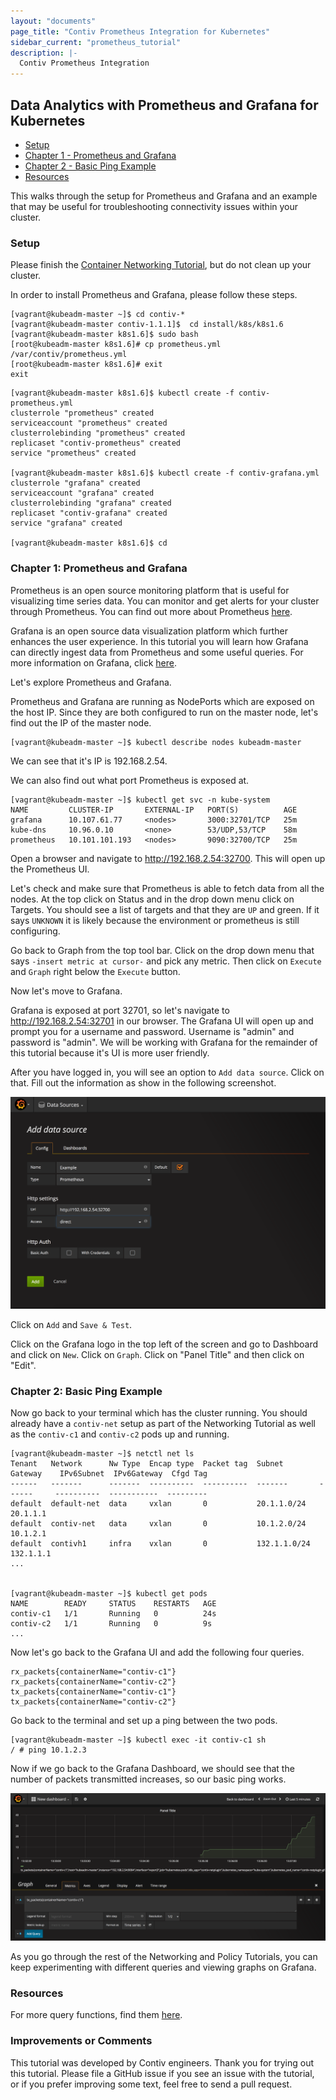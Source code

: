 ```yaml
---
layout: "documents"
page_title: "Contiv Prometheus Integration for Kubernetes"
sidebar_current: "prometheus_tutorial"
description: |-
  Contiv Prometheus Integration
---
```





## Data Analytics with Prometheus and Grafana for Kubernetes

- [Setup](#setup)
- [Chapter 1 - Prometheus and Grafana](#ch1)
- [Chapter 2 - Basic Ping Example](#ch2)
- [Resources](#resources)

This walks through the setup for Prometheus and Grafana and an example that may be useful for troubleshooting connectivity issues within your cluster.

### <a name="setup"></a> Setup

Please finish the [Container Networking Tutorial](https://contiv.github.io/documents/tutorials/networking-kubernetes-16.html), but do not clean up your cluster.

In order to install Prometheus and Grafana, please follow these steps.

```
[vagrant@kubeadm-master ~]$ cd contiv-*
[vagrant@kubeadm-master contiv-1.1.1]$  cd install/k8s/k8s1.6
[vagrant@kubeadm-master k8s1.6]$ sudo bash
[root@kubeadm-master k8s1.6]# cp prometheus.yml /var/contiv/prometheus.yml
[root@kubeadm-master k8s1.6]# exit
exit
```
```
[vagrant@kubeadm-master k8s1.6]$ kubectl create -f contiv-prometheus.yml
clusterrole "prometheus" created
serviceaccount "prometheus" created
clusterrolebinding "prometheus" created
replicaset "contiv-prometheus" created
service "prometheus" created

[vagrant@kubeadm-master k8s1.6]$ kubectl create -f contiv-grafana.yml
clusterrole "grafana" created
serviceaccount "grafana" created
clusterrolebinding "grafana" created
replicaset "contiv-grafana" created
service "grafana" created

[vagrant@kubeadm-master k8s1.6]$ cd
```

### <a name="ch1"></a> Chapter 1: Prometheus and Grafana

Prometheus is an open source monitoring platform that is useful for visualizing time series data. You can monitor and get alerts for your cluster through Prometheus. You can find out more about Prometheus [here](https://prometheus.io/).

Grafana is an open source data visualization platform which further enhances the user experience. In this tutorial you will learn how Grafana can directly ingest data from Prometheus and some useful queries. For more information on Grafana, click [here](https://grafana.com/).

Let's explore Prometheus and Grafana.

Prometheus and Grafana are running as NodePorts which are exposed on the host IP. Since they are both configured to run on the master node, let's find out the IP of the master node.

```
[vagrant@kubeadm-master ~]$ kubectl describe nodes kubeadm-master
```
We can see that it's IP is 192.168.2.54.

We can also find out what port Prometheus is exposed at.

```
[vagrant@kubeadm-master ~]$ kubectl get svc -n kube-system
NAME         CLUSTER-IP       EXTERNAL-IP   PORT(S)          AGE
grafana      10.107.61.77     <nodes>       3000:32701/TCP   25m
kube-dns     10.96.0.10       <none>        53/UDP,53/TCP    58m
prometheus   10.101.101.193   <nodes>       9090:32700/TCP   25m
```
Open a browser and navigate to http://192.168.2.54:32700. This will open up the Prometheus UI.

Let's check and make sure that Prometheus is able to fetch data from all the nodes. At the top click on Status and in the drop down menu click on Targets. You should see a list of targets and that they are `UP` and green. If it says `UNKNOWN` it is likely because the environment or prometheus is still configuring.

Go back to Graph from the top tool bar. Click on the drop down menu that says `-insert metric at cursor-` and pick any metric. Then click on `Execute` and `Graph` right below the `Execute` button.

Now let's move to Grafana. 

Grafana is exposed at port 32701, so let's navigate to http://192.168.2.54:32701 in our browser. The Grafana UI will open up and prompt you for a username and password. Username is "admin" and password is "admin". We will be working with Grafana for the remainder of this tutorial because it's UI is more user friendly.

After you have logged in, you will see an option to `Add data source`. Click on that. Fill out the information as show in the following screenshot.

![Add Data Source](add_data_source.png)

Click on `Add` and `Save & Test`.

Click on the Grafana logo in the top left of the screen and go to Dashboard and click on `New`.
Click on `Graph`. Click on "Panel Title" and then click on "Edit".

### <a name="ch2"></a> Chapter 2: Basic Ping Example

Now go back to your terminal which has the cluster running. You should already have a `contiv-net` setup as part of the Networking Tutorial as well as the `contiv-c1` and `contiv-c2` pods up and running.

```
[vagrant@kubeadm-master ~]$ netctl net ls
Tenant   Network      Nw Type  Encap type  Packet tag  Subnet        Gateway    IPv6Subnet  IPv6Gateway  Cfgd Tag
------   -------      -------  ----------  ----------  -------       ------     ----------  -----------  ---------
default  default-net  data     vxlan       0           20.1.1.0/24   20.1.1.1
default  contiv-net   data     vxlan       0           10.1.2.0/24   10.1.2.1
default  contivh1     infra    vxlan       0           132.1.1.0/24  132.1.1.1
...


[vagrant@kubeadm-master ~]$ kubectl get pods
NAME        READY     STATUS    RESTARTS   AGE
contiv-c1   1/1       Running   0          24s
contiv-c2   1/1       Running   0          9s
...
```

Now let's go back to the Grafana UI and add the following four queries.

```
rx_packets{containerName="contiv-c1"}
rx_packets{containerName="contiv-c2"}
tx_packets{containerName="contiv-c1"}
tx_packets{containerName="contiv-c2"}
```

Go back to the terminal and set up a ping between the two pods.

```
[vagrant@kubeadm-master ~]$ kubectl exec -it contiv-c1 sh
/ # ping 10.1.2.3
```
Now if we go back to the Grafana Dashboard, we should see that the number of packets transmitted increases, so our basic ping works.

![Basic Ping](basic_ping.png)

As you go through the rest of the Networking and Policy Tutorials, you can keep experimenting with different queries and viewing graphs on Grafana.

### <a name="resources"></a> Resources

For more query functions, find them [here](https://prometheus.io/docs/querying/functions/).

### Improvements or Comments
This tutorial was developed by Contiv engineers. Thank you for trying out this tutorial.
Please file a GitHub issue if you see an issue with the tutorial, or if you prefer
improving some text, feel free to send a pull request.